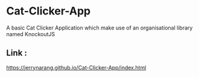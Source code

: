 # Cat-Clicker-App
A basic Cat Clicker Application which make use of an organisational library named KnockoutJS

## Link :
https://jerrynarang.github.io/Cat-Clicker-App/index.html
